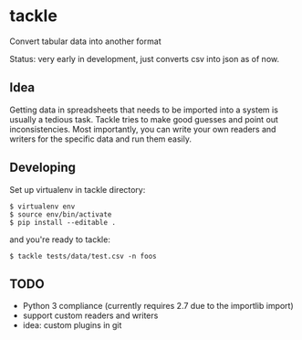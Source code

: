 # tackle
Convert tabular data into another format

Status: very early in development, just converts csv into json as of now.

## Idea

Getting data in spreadsheets that needs to be imported into a system is usually
a tedious task. Tackle tries to make good guesses and point out inconsistencies.
Most importantly, you can write your own readers and writers for the specific data
and run them easily.

## Developing

Set up virtualenv in tackle directory:

    $ virtualenv env
    $ source env/bin/activate
    $ pip install --editable .

and you're ready to tackle:

    $ tackle tests/data/test.csv -n foos

## TODO

* Python 3 compliance (currently requires 2.7 due to the importlib import)
* support custom readers and writers
* idea: custom plugins in git
